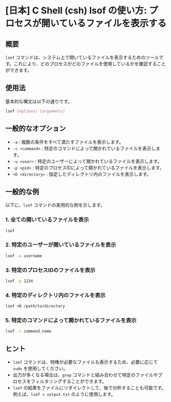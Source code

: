# [日本] C Shell (csh) lsof の使い方: プロセスが開いているファイルを表示する

## 概要
`lsof` コマンドは、システム上で開いているファイルを表示するためのツールです。これにより、どのプロセスがどのファイルを使用しているかを確認することができます。

## 使用法
基本的な構文は以下の通りです。

```bash
lsof [options] [arguments]
```

## 一般的なオプション
- `-a` : 複数の条件をすべて満たすファイルを表示します。
- `-c <command>` : 特定のコマンドによって開かれているファイルを表示します。
- `-u <user>` : 特定のユーザーによって開かれているファイルを表示します。
- `-p <pid>` : 特定のプロセスIDによって開かれているファイルを表示します。
- `+D <directory>` : 指定したディレクトリ内のファイルを表示します。

## 一般的な例
以下に、`lsof` コマンドの実用的な例を示します。

### 1. 全ての開いているファイルを表示
```bash
lsof
```

### 2. 特定のユーザーが開いているファイルを表示
```bash
lsof -u username
```

### 3. 特定のプロセスIDのファイルを表示
```bash
lsof -p 1234
```

### 4. 特定のディレクトリ内のファイルを表示
```bash
lsof +D /path/to/directory
```

### 5. 特定のコマンドによって開かれているファイルを表示
```bash
lsof -c command_name
```

## ヒント
- `lsof` コマンドは、特権が必要なファイルも表示するため、必要に応じて `sudo` を使用してください。
- 出力が多くなる場合は、`grep` コマンドと組み合わせて特定のファイルやプロセスをフィルタリングすることができます。
- `lsof` の結果をファイルにリダイレクトして、後で分析することも可能です。例えば、`lsof > output.txt` のように使用します。